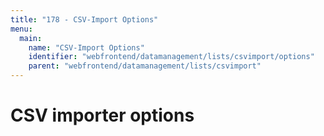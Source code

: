 ```yaml
---
title: "178 - CSV-Import Options"
menu:
  main:
    name: "CSV-Import Options"
    identifier: "webfrontend/datamanagement/lists/csvimport/options"
    parent: "webfrontend/datamanagement/lists/csvimport"
---
```

# CSV importer options



